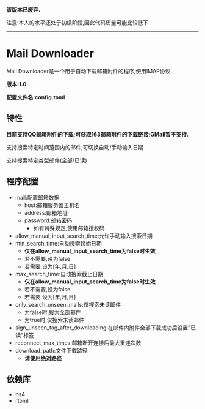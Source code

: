 **该版本已废弃.**

注意:本人的水平还处于初级阶段,因此代码质量可能比较低下.
___

# Mail Downloader
Mail Downloader是一个用于自动下载邮箱附件的程序,使用IMAP协议.

**版本:1.0**

**配置文件名:config.toml**

## 特性
**目前支持QQ邮箱附件的下载;可获取163邮箱附件的下载链接;GMail暂不支持.**

支持搜索特定时间范围内的邮件;可切换自动/手动输入日期

支持搜索特定类型邮件(全部/已读)

## 程序配置
- mail:配置邮箱数据
    - host:邮箱服务器主机名
    - address:邮箱地址
    - password:邮箱密码
        - 如有特殊规定,使用邮箱授权码
- allow_manual_input_search_time:允许手动输入搜索日期
- min_search_time:自动搜索起始日期
    - **仅在allow_manual_input_search_time为false时生效**
    - 若不需要,设为false
    - 若需要,设为\[年,月,日\]
- max_search_time:自动搜索截止日期   
    - **仅在allow_manual_input_search_time为false时生效**
    - 若不需要,设为false
    - 若需要,设为\[年,月,日\]
- only_search_unseen_mails:仅搜索未读邮件
    - 为false时,搜索全部邮件
    - 为true时,仅搜索未读邮件
- sign_unseen_tag_after_downloading:在邮件内附件全部下载成功后设置"已读"标签
- reconnect_max_times:邮箱断开连接后最大重连次数
- download_path:文件下载路径
    - **请使用绝对路径**

## 依赖库
- bs4
- rtoml